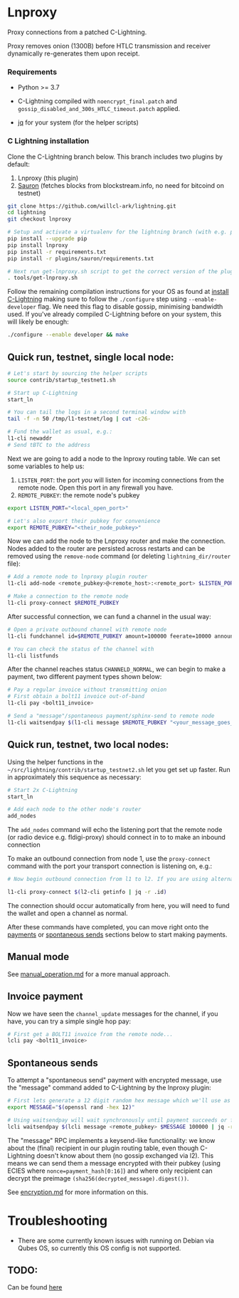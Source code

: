 # Lnproxy

Proxy connections from a patched C-Lightning.

Proxy removes onion (1300B) before HTLC transmission and receiver dynamically re-generates them upon receipt.


### Requirements

* Python >= 3.7
    
* C-Lightning compiled with `noencrypt_final.patch` and `gossip_disabled_and_300s_HTLC_timeout.patch` applied.

* [jq](https://stedolan.github.io/jq/download/) for your system (for the helper scripts)


### C Lightning installation

Clone the C-Lightning branch below. This branch includes two plugins by default:

1. Lnproxy (this plugin)
1. [Sauron](https://github.com/lightningd/plugins/tree/master/sauron) (fetches blocks from blockstream.info, no need for bitcoind on testnet)

```bash
git clone https://github.com/willcl-ark/lightning.git
cd lightning
git checkout lnproxy

# Setup and activate a virtualenv for the lightning branch (with e.g. pyenv) and install lnproxy and C-lightning requirements
pip install --upgrade pip
pip install lnproxy
pip install -r requirements.txt
pip install -r plugins/sauron/requirements.txt

# Next run get-lnproxy.sh script to get the correct version of the plugin for your pip install
. tools/get-lnproxy.sh
```

Follow the remaining compilation instructions for your OS as found at [install C-Lightning](https://github.com/willcl-ark/lightning/blob/lnproxy/doc/INSTALL.md) making sure to follow the `./configure` step using `--enable-developer` flag. We need this flag to disable gossip, minimising bandwidth used. If you've already compiled C-Lightning before on your system, this will likely be enough:

```bash
./configure --enable developer && make
```

## Quick run, testnet, single local node:

```bash
# Let's start by sourcing the helper scripts
source contrib/startup_testnet1.sh

# Start up C-Lightning
start_ln

# You can tail the logs in a second terminal window with
tail -f -n 50 /tmp/l1-testnet/log | cut -c26-

# Fund the wallet as usual, e.g.:
l1-cli newaddr
# Send tBTC to the address
```

Next we are going to add a node to the lnproxy routing table. We can set some variables to help us:

1. `LISTEN_PORT`: the port *you* will listen for incoming connections from the remote node. Open this port in any firewall you have.
2. `REMOTE_PUBKEY`: the remote node's pubkey

```bash
export LISTEN_PORT="<local_open_port>"

# Let's also export their pubkey for convenience
export REMOTE_PUBKEY="<their_node_pubkey>"  
```

Now we can add the node to the Lnproxy router and make the connection. Nodes added to the router are persisted across restarts and can be removed using the `remove-node` command (or deleting `lightning_dir/router` file):

```bash
# Add a remote node to lnproxy plugin router
l1-cli add-node <remote_pubkey>@<remote_host>:<remote_port> $LISTEN_PORT

# Make a connection to the remote node
l1-cli proxy-connect $REMOTE_PUBKEY
```

After successful connection, we can fund a channel in the usual way:

```bash
# Open a private outbound channel with remote node
l1-cli fundchannel id=$REMOTE_PUBKEY amount=100000 feerate=10000 announce=false

# You can check the status of the channel with
l1-cli listfunds
```

After the channel reaches status `CHANNELD_NORMAL`, we can begin to make a payment, two different payment types shown below:

```bash
# Pay a regular invoice without transmitting onion
# First obtain a bolt11 invoice out-of-band
l1-cli pay <bolt11_invoice>

# Send a "message"/spontaneous payment/sphinx-send to remote node
l1-cli waitsendpay $(l1-cli message $REMOTE_PUBKEY "<your_message_goes_here>" 100000 | jq -r '.payment_hash')
```

## Quick run, testnet, two local nodes:

Using the helper functions in the `~/src/lightning/contrib/startup_testnet2.sh` let you get set up faster. Run in approximately this sequence as necessary:

```bash
# Start 2x C-Lightning
start_ln

# Add each node to the other node's router
add_nodes
```

The `add_nodes` command will echo the listening port that the remote node (or radio device e.g. fldigi-proxy) should connect in to to make an inbound connection

To make an outbound connection from node 1, use the `proxy-connect` command with the port your transport connection is listening on, e.g.:

```bash
# Now begin outbound connection from l1 to l2. If you are using alternative transport (e.g. fldigi), use the fldigi listening tcp_port

l1-cli proxy-connect $(l2-cli getinfo | jq -r .id)
```

The connection should occur automatically from here, you will need to fund the wallet and open a channel as normal.
    
After these commands have completed, you can move right onto the [payments](#invoice-payment) or [spontaneous sends](#spontaneous-sends) sections below to start making payments.


## Manual mode

See [manual_operation.md](manual_operation.md) for a more manual approach.


## Invoice payment

Now we have seen the `channel_update` messages for the channel, if you have, you can try a simple single hop pay:

```bash
# First get a BOLT11 invoice from the remote node...
lcli pay <bolt11_invoice>
```

## Spontaneous sends

To attempt a "spontaneous send" payment with encrypted message, use the "message" command added to C-Lightning by the lnproxy plugin:

```bash
# First lets generate a 12 digit random hex message which we'll use as the message to send
export MESSAGE="$(openssl rand -hex 12)"

# Using waitsendpay will wait synchronously until payment succeeds or fails
lcli waitsendpay $(lcli message <remote_pubkey> $MESSAGE 100000 | jq -r .payment_hash)
```

The "message" RPC implements a keysend-like functionality: we know about the (final) recipient in our plugin routing table, even though C-Lightning doesn't know about them (no gossip exchanged via l2). This means we can send them a message encrypted with their pubkey (using ECIES where `nonce=payment_hash[0:16]`) and where only recipient can decrypt the preimage `(sha256(decrypted_message).digest())`.

See [encryption.md](encryption.md) for more information on this.


# Troubleshooting

* There are some currently known issues with running on Debian via Qubes OS, so currently this OS config is not supported.

## TODO:

Can be found [here](TODO.md)
    
